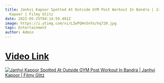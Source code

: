 ```yaml
---
title: Janhvi Kapoor Spotted At Outside GYM Post Workout In Bandra | Janhvi
  Kapoor | Filmy Glitz
date: 2022-05-25T04:14:59.491Z
image: https://i.ytimg.com/vi/LZwPQHn5nYo/hq720.jpg
tags: Entertainment
author: Admin
---
```

# [Video Link](https://dailynewz.xyz/video.php?v=LZwPQHn5nYo)

[![Janhvi Kapoor Spotted At Outside GYM Post Workout In Bandra | Janhvi Kapoor | Filmy Glitz](https://i.ytimg.com/vi/LZwPQHn5nYo/hq720.jpg)]()